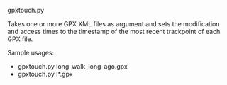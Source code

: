 gpxtouch.py

Takes one or more GPX XML files as argument and sets the modification
and access times to the timestamp of the most recent trackpoint of 
each GPX file.

Sample usages:
* gpxtouch.py long_walk_long_ago.gpx
* gpxtouch.py l*.gpx
